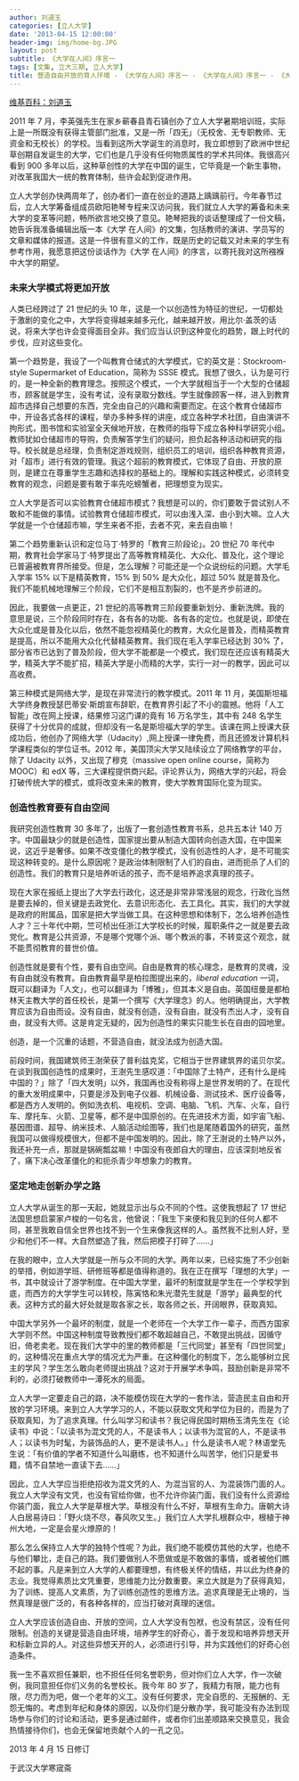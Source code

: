 ```yaml
---
author: 刘道玉
categories: [立人大学]
date: '2013-04-15 12:00:00'
header-img: img/home-bg.JPG
layout: post
subtitle: 《大学在人间》序言一
tags: [文集, 立大三期, 立人大学]
title: 营造自由开放的育人环境 - 《大学在人间》序言一 - 《大学在人间》序言一 - 《大学在人间》序言一
---
```


[维基百科：刘道玉](https://zh.wikipedia.org/wiki/%E5%88%98%E9%81%93%E7%8E%89)

2011 年 7 月，李英强先生在家乡蕲春县青石镇创办了立人大学暑期培训班，实际上是一所既没有获得主管部门批准，又是一所「四无」（无校舍、无专职教师、无资金和无校长）的学校。当看到这所大学诞生的消息时，我立即想到了欧洲中世纪草创期自发诞生的大学，它们也是几乎没有任何物质属性的学术共同体。我很高兴看到 900 多年以后，这种草创性的大学在中国的诞生，它毕竟是一个新生事物，对改革我国大一统的教育体制，些许会起到促进作用。

立人大学创办快两周年了，创办者们一直在创业的道路上踽踽前行。今年春节过后，立人大学筹备组成员欧阳艳琴专程来汉访问我，我们就立人大学的筹备和未来大学的变革等问题，畅所欲言地交换了意见。艳琴把我的谈话整理成了一份文稿，她告诉我准备编辑出版一本《大学 在人间》的文集，包括教师的演讲、学员写的文章和媒体的报道。这是一件很有意义的工作，既是历史的记载又对未来的学生有参考作用，我愿意把这份谈话作为《大学 在人间》的序言，以寄托我对这所襁褓中大学的期望。

### 未来大学模式将更加开放

人类已经跨过了 21 世纪的头 10 年，这是一个以创造性为特征的世纪，一切都处于激剧的变化之中，大学将变得越来越多元化，越来越开放，用比尔·盖茨的话说，将来大学也许会变得面目全非。我们应当认识到这种变化的趋势，跟上时代的步伐，应对这些变化。

第一个趋势是，我设了一个叫教育仓储式的大学模式，它的英文是：Stockroom-style Supermarket of Education，简称为 SSSE 模式。我想了很久，认为是可行的，是一种全新的教育理念。按照这个模式，一个大学就相当于一个大型的仓储超市，顾客就是学生，没有考试，没有录取分数线。学生就像顾客一样，进入到教育超市选择自己想要的东西，完全由自己的兴趣和需要而定。在这个教育仓储超市中，开设各式各样的课程，举办多种多样的讲座，成立各种学术社团，自由演讲不拘形式，图书馆和实验室全天候地开放，在教师的指导下成立各种科学研究小组。教师犹如仓储超市的导购，负责解答学生们的疑问，担负起各种活动和研究的指导。校长就是总经理，负责制定游戏规则，组织员工的培训，组织各种教育资源，对「超市」进行有效的管理。我这个超前的教育模式，它体现了自由、开放的原则，是建立在尊重学生志趣和选择权的基础上的。理解和实践这种模式，必须转变教育的观念，问题是要有敢于率先吃螃蟹者，把理想变为现实。

立人大学是否可以实验教育仓储超市模式？我想是可以的，你们要敢于尝试别人不敢和不能做的事情。试验教育仓储超市模式，可以由浅入深、由小到大嘛。立人大学就是一个仓储超市嘛，学生来者不拒，去者不究，来去自由嘛！

第二个趋势重新认识和定位马丁·特罗的「教育三阶段论」。20 世纪 70 年代中期，教育社会学家马丁·特罗提出了高等教育精英化、大众化、普及化，这个理论已普遍被教育界所接受。但是，怎么理解？可能还是一个众说纷纭的问题。大学毛入学率 15% 以下是精英教育，15% 到 50% 是大众化，超过 50% 就是普及化。我们不能机械地理解三个阶段，它们不是相互割裂的，也不是齐步前进的。

因此，我要做一点更正，21 世纪的高等教育三阶段要重新划分、重新洗牌。我的意思是说，三个阶段同时存在，各有各的功能、各有各的定位。也就是说，即使在大众化或是普及化以后，依然不能忽视精英化的教育，大众化是普及，而精英教育是提高，所以不能用大众化代替精英教育。我们现在毛入学率已经达到 30% 了，部分省市已达到了普及阶段，但大学不能都是一个模式，我们现在还应该有精英大学，精英大学不能扩招，精英大学是小而精的大学，实行一对一的教学，因此可以高收费。

第三种模式是网络大学，是现在非常流行的教学模式。2011 年 11 月，美国斯坦福大学终身教授瑟巴蒂安·斯朗宣布辞职，在教育界引起了不小的震撼。他将「人工智能」改在网上授课，结果修习这门课的竟有 16 万名学生，其中有 248 名学生获得了十分优异的成就，但却没有一名是斯坦福大学的学生。该课在网上授课大获成功后，他创办了网络大学（Udacity）,网上授课一律免费，而且还颁发计算机科学课程类似的学位证书。2012 年，美国顶尖大学又陆续设立了网络教学的平台，除了 Udacity 以外，又出现了穆克（massive open online course，简称为 MOOC）和 edX 等，三大课程提供商兴起。评论界认为，网络大学的兴起，将会打破传统大学的模式，或将改变未来的教育，使大学教育国际化变为现实。

### 创造性教育要有自由空间

我研究创造性教育 30 多年了，出版了一套创造性教育书系，总共五本计 140 万字。中国最缺少的就是创造性，国家提出要从制造大国转向创造大国，在中国来说，这近乎是奢侈。如果不改变僵化的教学模式，没有创造性的人才，是不可能实现这种转变的。是什么原因呢？是政治体制限制了人们的自由，进而扼杀了人们的创造性。我们的教育只是培养听话的孩子，而不是培养追求真理的孩子。

现在大家在报纸上提出了大学去行政化，这还是非常非常浅层的观念，行政化当然是要去掉的，但关键是去政党化、去意识形态化、去工具化。其实，我们的大学就是政府的附属品，国家是把大学当做工具。在这种思想和体制下，怎么培养创造性人才？三十年代中期，竺可桢出任浙江大学校长的时候，履职条件之一就是要去政党化。教育是公共资源，不是哪个党哪个派、哪个教派的事，不转变这个观念，就不能贯彻教育的普世价值。

创造性就是要有个性，要有自由空间。自由是教育的核心理念，是教育的灵魂，没有自由就没有教育。自由教育最早是柏拉图提出来的，*liberal education* 一词，既可以翻译为「人文」，也可以翻译为「博雅」，但其本义是自由。英国纽曼是都柏林天主教大学的首任校长，是第一个撰写《大学理念》的人。他明确提出，大学教育应该为自由而设。没有自由，就没有创造，没有自由，就没有杰出人才，没有自由，就没有大师。这是肯定无疑的，因为创造性的果实只能生长在自由的园地里。

创造，是一个沉重的话题，不营造自由，就没法成为创造大国。

前段时间，我国建筑师王澍荣获了普利兹克奖，它相当于世界建筑界的诺贝尔奖。在谈到我国创造性的成果时，王澍先生感叹道：「中国除了土特产，还有什么是纯中国的？」除了「四大发明」以外，我国再也没有称得上是世界发明的了。在现代的重大发明成果中，只要是涉及到电子仪器、机械设备、测试技术、医疗设备等，都是西方人发明的。例如洗衣机、电视机、空调、电脑、飞机、汽车、火车，自行车、摩托车、火箭、卫星等，都不是中国原创的。在先进技术方面，如宇宙飞船、基因图谱、超导、纳米技术、人脑活动绘图等，我们也是尾随着国外的研究，虽然我国可以做得规模很大，但都不是中国发明的。因此，除了王澍说的土特产以外，我还补充一点，那就是锅碗瓢盆嘛！中国没有夜郎自大的理由，应该深刻地反省了，痛下决心改革僵化的和扼杀青少年想象力的教育。

### 坚定地走创新办学之路

立人大学从诞生的那一天起，她就显示出与众不同的个性。这使我想起了 17 世纪法国思想启蒙家卢梭的一句名言，他曾说：「我生下来便和我见到的任何人都不同，甚至我敢自信全世界也找不到一个生来像我这样的人。虽然我不比别人好，至少和他们不一样。大自然塑造了我，然后把模子打碎了……」

在我的眼中，立人大学就是一所与众不同的大学。两年以来，已经实施了不少创新的举措，例如游学班、研修班等都是值得称道的。我在正在撰写「理想的大学」一书，其中就设计了游学制度。在中国大学里，最坏的制度就是学生在一个学校学到底，而西方的大学学生可以转校，陈寅恪和朱光潜先生就是「游学」最典型的代表。这种方式的最大好处就是取各家之长，取各师之长，开阔眼界，获取真知。

中国大学另外一个最坏的制度，就是一个老师在一个大学工作一辈子，而西方国家大学则不然。中国这种制度导致教授们都不敢超越自己，不敢提出挑战，因循守旧，倚老卖老。现在我们大学中的里的教师都是「三代同堂」甚至有「四世同堂」的，这种情况在重点大学的情况尤为严重。在这种僵化的制度下，怎么能够树立民主的学风？学生怎么敢向老师提出挑战？这对于开展学术争鸣，鼓励创新是非常不利的，必须打破教师中一潭死水的局面。

立人大学一定要走自己的路，决不能模仿现在大学的一套作法，营造民主自由和开放的学习环境。来到立人大学学习的人，不能以获取文凭和学位为目的，而是为了获取真知，为了追求真理。什么叫学习和读书？我记得民国时期杨玉清先生在《论读书》中说：「以读书为混文凭的人，不是读书人；以读书为混官的人，不是读书人；以读书为时髦，为装饰品的人，更不是读书人。」什么是读书人呢？林语堂先生说：「有价值的学者不知道什么叫磨练，也不知道什么叫苦学，他们只是爱书籍，情不自禁地一直读下去……」

因此，立人大学应当拒绝招收为混文凭的人、为混当官的人、为混装饰门面的人。我立人大学没有文凭，也没有官给你做，也不允许你装门面，我们没有什么资源给你装门面，我立人大学是草根大学。草根没有什么不好，草根有生命力。唐朝大诗人白居易诗曰：「野火烧不尽，春风吹又生。」我们立人大学扎根群众中，根植于神州大地，一定是会星火燎原的！

那么怎么保持立人大学的独特个性呢？为此，我们绝不能模仿其他的大学，也绝不与他们攀比，走自己的路。我们要做别人不愿做或是不敢做的事情，或者被他们瞧不起的事。凡是来到立人大学的人都要理想，有终极关怀的情结，并以此为终身的志业。我觉得素质比文凭重要，思维能力比分数重要。来立大就是为了获得真知，为了训练、提高人文素质，为了训练创造性的思维方法。追求真理是无止境的，当然真理是很广泛的，有各种各样的，应当打破对真理的迷信。

立人大学应该创造自由、开放的空间，立人大学没有包袱，也没有禁区，没有任何限制。创造的关键是营造自由环境，培养学生的好奇心，善于发现和培养异想天开和标新立异的人。对这些异想天开的人，必须进行引导，并为实践他们的好奇心创造条件。

我一生不喜欢担任兼职，也不担任任何名誉职务，但对你们立人大学，作一次破例，我同意担任你们义务的名誉校长。我今年 80 岁了，我精力有限，能力也有限，尽力而为吧，做一个老年的义工。没有任何要求，完全自愿的、无报酬的、无怨无悔的。考虑到年纪和身体的原因，以及你们是分散办学，我可能没有办法到现场参与你们的讨论和活动，更多是通过邮件，或者你们出差顺路来交换意见，我会热情接待你们，也会无保留地贡献个人的一孔之见。

2013 年 4 月 15 日修订

于武汉大学寒宬斋
